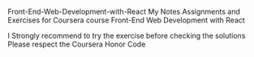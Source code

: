 Front-End-Web-Development-with-React
My Notes Assignments and Exercises for Coursera course Front-End Web Development with React

I Strongly recommend to try the exercise before checking the solutions
Please respect the Coursera Honor Code
